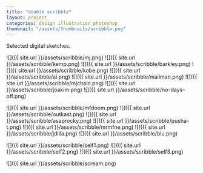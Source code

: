 ```yaml
---
title: "double scribble"
layout: project
categories: design illustration photoshop
thumbnail: "/assets/thumbnails/scribble.png"
---
```


Selected digital sketches.

![]({{ site.url }}/assets/scribble/mj.png)
![]({{ site.url }}/assets/scribble/kemp.png)
![]({{ site.url }}/assets/scribble/barkley.png)
![]({{ site.url }}/assets/scribble/kobe.png)
![]({{ site.url }}/assets/scribble/ai.png)
![]({{ site.url }}/assets/scribble/mailman.png)
![]({{ site.url }}/assets/scribble/mjchain.png)
![]({{ site.url }}/assets/scribble/joakim.png)
![]({{ site.url }}/assets/scribble/no-days-off.png)

![]({{ site.url }}/assets/scribble/mfdoom.png)
![]({{ site.url }}/assets/scribble/outkast.png)
![]({{ site.url }}/assets/scribble/asaprocky.png)
![]({{ site.url }}/assets/scribble/pusha-t.png)
![]({{ site.url }}/assets/scribble/mrmfne.png)
![]({{ site.url }}/assets/scribble/jdilla.png)
![]({{ site.url }}/assets/scribble/blu.png)

![]({{ site.url }}/assets/scribble/self1.png)
![]({{ site.url }}/assets/scribble/self2.png)
![]({{ site.url }}/assets/scribble/self3.png)

![]({{ site.url }}/assets/scribble/scream.png)
